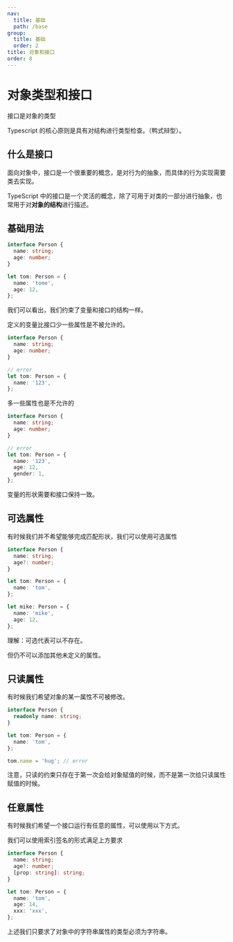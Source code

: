 ```yaml
---
nav:
  title: 基础
  path: /base
group:
  title: 基础
  order: 2
title: 对象和接口
order: 8
---
```


# 对象类型和接口

接口是对象的类型

Typescript 的核心原则是具有对结构进行类型检查。（鸭式辩型）。

## 什么是接口

面向对象中，接口是一个很重要的概念，是对行为的抽象，而具体的行为实现需要类去实现。

TypeScript 中的接口是一个灵活的概念，除了可用于对类的一部分进行抽象，也常用于对**对象的结构**进行描述。

## 基础用法

```ts
interface Person {
  name: string;
  age: number;
}

let tom: Person = {
  name: 'tome',
  age: 12,
};
```

我们可以看出，我们约束了变量和接口的结构一样。

定义的变量比接口少一些属性是不被允许的。

```ts
interface Person {
  name: string;
  age: number;
}

// error
let tom: Person = {
  name: '123',
};
```

多一些属性也是不允许的

```ts
interface Person {
  name: string;
  age: number;
}

// error
let tom: Person = {
  name: '123',
  age: 12,
  gender: 1,
};
```

变量的形状需要和接口保持一致。

## 可选属性

有时候我们并不希望能够完成匹配形状，我们可以使用可选属性

```ts
interface Person {
  name: string;
  age?: number;
}

let tom: Person = {
  name: 'tom',
};

let mike: Person = {
  name: 'mike',
  age: 12,
};
```

理解：可选代表可以不存在。

但仍不可以添加其他未定义的属性。

## 只读属性

有时候我们希望对象的某一属性不可被修改。

```ts
interface Person {
  readonly name: string;
}

let tom: Person = {
  name: 'tom',
};

tom.name = 'hug'; // error
```

注意，只读的约束只存在于第一次会给对象赋值的时候，而不是第一次给只读属性赋值的时候。

## 任意属性

有时候我们希望一个接口运行有任意的属性，可以使用以下方式。

我们可以使用索引签名的形式满足上方要求

```ts
interface Person {
  name: string;
  age?: number;
  [prop: string]: string;
}

let tom: Person = {
  name: 'tom',
  age: 14,
  xxx: 'xxx',
};
```

上述我们只要求了对象中的字符串属性的类型必须为字符串。
